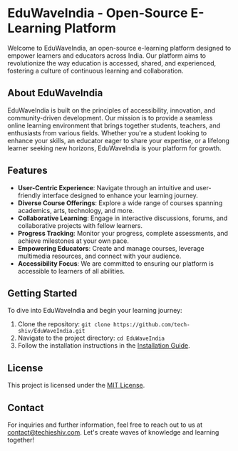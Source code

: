 # EduWaveIndia - Open-Source E-Learning Platform

Welcome to EduWaveIndia, an open-source e-learning platform designed to empower learners and educators across India. Our platform aims to revolutionize the way education is accessed, shared, and experienced, fostering a culture of continuous learning and collaboration.

## About EduWaveIndia

EduWaveIndia is built on the principles of accessibility, innovation, and community-driven development. Our mission is to provide a seamless online learning environment that brings together students, teachers, and enthusiasts from various fields. Whether you're a student looking to enhance your skills, an educator eager to share your expertise, or a lifelong learner seeking new horizons, EduWaveIndia is your platform for growth.

## Features

- **User-Centric Experience**: Navigate through an intuitive and user-friendly interface designed to enhance your learning journey.
- **Diverse Course Offerings**: Explore a wide range of courses spanning academics, arts, technology, and more.
- **Collaborative Learning**: Engage in interactive discussions, forums, and collaborative projects with fellow learners.
- **Progress Tracking**: Monitor your progress, complete assessments, and achieve milestones at your own pace.
- **Empowering Educators**: Create and manage courses, leverage multimedia resources, and connect with your audience.
- **Accessibility Focus**: We are committed to ensuring our platform is accessible to learners of all abilities.

## Getting Started

To dive into EduWaveIndia and begin your learning journey:

1. Clone the repository: `git clone https://github.com/tech-shiv/EduWaveIndia.git`
2. Navigate to the project directory: `cd EduWaveIndia`
3. Follow the installation instructions in the [Installation Guide](docs/installation-guide.md).
<!--
## Community and Contributions

At EduWaveIndia, we believe in the power of community collaboration. We invite developers, educators, and learners to contribute their expertise and ideas to shape the future of education. To get involved, please refer to our [Contribution Guidelines](CONTRIBUTING.md) and join our [Community Forum](https://forum.eduwaveindia.org).
-->
## License

This project is licensed under the [MIT License](LICENSE).

## Contact

For inquiries and further information, feel free to reach out to us at [contact@techieshiv.com](mailto:contact@techieshiv.com). Let's create waves of knowledge and learning together!
